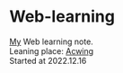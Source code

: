 # Web-learning
[My](https://github.com/yanboishere) Web learning note.<br>
Leaning place: [Acwing](https://www.acwing.com/activity/content/introduction/1150/)<br>
Started at 2022.12.16
